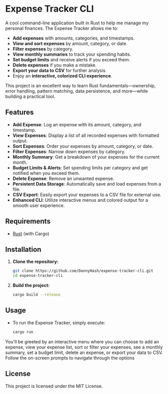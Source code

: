 # Expense Tracker CLI

A cool command-line application built in Rust to help me manage my personal finances. The Expense Tracker allows me to:

- **Add expenses** with amounts, categories, and timestamps.
- **View and sort expenses** by amount, category, or date.
- **Filter expenses** by category.
- **View monthly summaries** to track your spending habits.
- **Set budget limits** and receive alerts if you exceed them.
- **Delete expenses** if you make a mistake.
- **Export your data to CSV** for further analysis.
- Enjoy an **interactive, colorized CLI experience**.

This project is an excellent way to learn Rust fundamentals—ownership, error handling, pattern matching, data persistence, and more—while building a practical tool.

## Features

- **Add Expense**: Log an expense with its amount, category, and timestamp.
- **View Expenses**: Display a list of all recorded expenses with formatted output.
- **Sort Expenses**: Order your expenses by amount, category, or date.
- **Filter Expenses**: Narrow down expenses by category.
- **Monthly Summary**: Get a breakdown of your expenses for the current month.
- **Budget Limits & Alerts**: Set spending limits per category and get notified when you exceed them.
- **Delete Expense**: Remove an unwanted expense.
- **Persistent Data Storage**: Automatically save and load expenses from a file.
- **CSV Export**: Easily export your expenses to a CSV file for external use.
- **Enhanced CLI**: Utilize interactive menus and colored output for a smooth user experience.

## Requirements

- [Rust](https://www.rust-lang.org/tools/install) (with Cargo)

## Installation

1. **Clone the repository:**
   ```bash
   git clone https://github.com/DannyHash/expense-tracker-cli.git
   cd expense-tracker-cli
2. **Build the project:**
   ```bash
   cargo build --release

## Usage

- To run the Expense Tracker, simply execute:
  ```bash
  cargo run

You'll be greeted by an interactive menu where you can choose to add an expense, view your expense list, sort or filter your expenses, see a monthly summary, set a budget limit, delete an expense, or export your data to CSV. Follow the on-screen prompts to navigate through the options

## License

This project is licensed under the MIT License.
